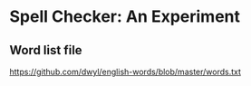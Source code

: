 # Spell Checker: An Experiment

## Word list file
https://github.com/dwyl/english-words/blob/master/words.txt
